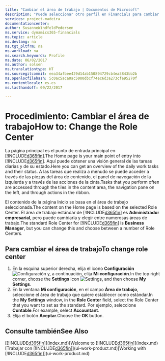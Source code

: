 ```yaml
---
title: "Cambiar el área de trabajo | Documentos de Microsoft"
description: "Puede seleccionar otro perfil en Financials para cambiar lo que ve en su la página Inicio."
services: project-madeira
documentationcenter: 
author: SusanneWindfeldPedersen
ms.service: dynamics365-financials
ms.topic: article
ms.devlang: na
ms.tgt_pltfrm: na
ms.workload: na
ms.search.keywords: Profile
ms.date: 06/02/2017
ms.author: solsen
ms.translationtype: HT
ms.sourcegitcommit: eea34afbee429d14ab150894729cb4ea3843bb2b
ms.openlocfilehash: 5c0ac5aca0ac5000dbcf74ec6d3a273cfe95270f
ms.contentlocale: es-es
ms.lasthandoff: 09/22/2017

---
```

# <a name="how-to-change-the-role-center"></a><span data-ttu-id="8a482-103">Procedimiento: Cambiar el área de trabajo</span><span class="sxs-lookup"><span data-stu-id="8a482-103">How to: Change the Role Center</span></span>
<span data-ttu-id="8a482-104">La página principal es el punto de entrada principal en [!INCLUDE[d365fin](includes/d365fin_md.md)].</span><span class="sxs-lookup"><span data-stu-id="8a482-104">The Home page is your main point of entry into [!INCLUDE[d365fin](includes/d365fin_md.md)].</span></span> <span data-ttu-id="8a482-105">Aquí puede obtener una visión general de las tareas diarias y de su estado.</span><span class="sxs-lookup"><span data-stu-id="8a482-105">Here you can get an overview of the daily work tasks and their status.</span></span> <span data-ttu-id="8a482-106">A las tareas que realiza a menudo se puede acceder a través de las piezas del área de contenido, el panel de navegación de la izquierda y a través de las acciones de la cinta.</span><span class="sxs-lookup"><span data-stu-id="8a482-106">Tasks that you perform often are accessed through the tiles in the content area, the navigation pane on the left, and through actions in the ribbon.</span></span>

<span data-ttu-id="8a482-107">El contenido de la página Inicio se basa en el área de trabajo seleccionada.</span><span class="sxs-lookup"><span data-stu-id="8a482-107">The content on the Home page is based on the selected Role Center.</span></span> <span data-ttu-id="8a482-108">El área de trabajo estándar de [!INCLUDE[d365fin](includes/d365fin_md.md)] es **Administrador empresarial**, pero puede cambiarla y elegir entre numerosas áreas de trabajo.</span><span class="sxs-lookup"><span data-stu-id="8a482-108">The standard Role Center for [!INCLUDE[d365fin](includes/d365fin_md.md)] is **Business Manager**, but you can change this and choose between a number of Role Centers.</span></span>

## <a name="to-change-role-center"></a><span data-ttu-id="8a482-109">Para cambiar el área de trabajo</span><span class="sxs-lookup"><span data-stu-id="8a482-109">To change role center</span></span>
1. <span data-ttu-id="8a482-110">En la esquina superior derecha, elija el icono **Configuración** ![Configuración](media/ui-experience/settings_icon_small.png "Icono Configuración para el área de trabajo") y, a continuación, elija **Mi configuración**.</span><span class="sxs-lookup"><span data-stu-id="8a482-110">In the top right corner, choose the **Settings** icon ![Settings](media/ui-experience/settings_icon_small.png "Settings icon for role center"), and then choose **My Settings**.</span></span>
2. <span data-ttu-id="8a482-111">En la ventana **Mi configuración**, en el campo **Área de trabajo**, seleccione el área de trabajo que quiere establecer como estándar.</span><span class="sxs-lookup"><span data-stu-id="8a482-111">In the **My Settings** window, in the **Role Center** field, select the Role Center that you want to set as the standard.</span></span> <span data-ttu-id="8a482-112">Por ejemplo, seleccione **Contable**.</span><span class="sxs-lookup"><span data-stu-id="8a482-112">For example, select **Accountant**.</span></span>
3. <span data-ttu-id="8a482-113">Elija el botón **Aceptar**.</span><span class="sxs-lookup"><span data-stu-id="8a482-113">Choose the **OK** button.</span></span>

## <a name="see-also"></a><span data-ttu-id="8a482-114">Consulte también</span><span class="sxs-lookup"><span data-stu-id="8a482-114">See Also</span></span>
<span data-ttu-id="8a482-115">[[!INCLUDE[d365fin](includes/d365fin_md.md)]](index.md)</span><span class="sxs-lookup"><span data-stu-id="8a482-115">[Welcome to [!INCLUDE[d365fin](includes/d365fin_md.md)]](index.md)</span></span>  
<span data-ttu-id="8a482-116">[Trabajar con [!INCLUDE[d365fin](includes/d365fin_md.md)]](ui-work-product.md)</span><span class="sxs-lookup"><span data-stu-id="8a482-116">[Working with [!INCLUDE[d365fin](includes/d365fin_md.md)]](ui-work-product.md)</span></span>  

